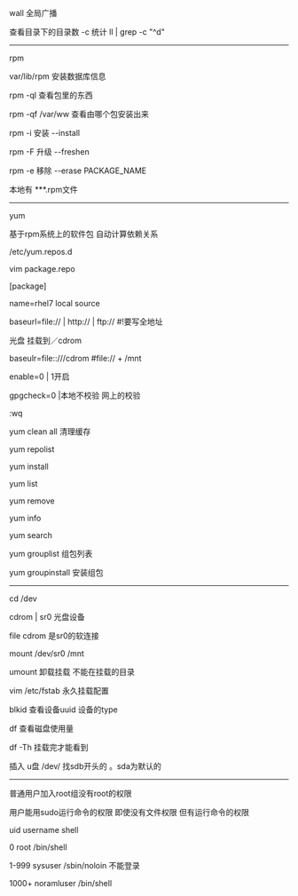 wall 全局广播

查看目录下的目录数 -c 统计  ll \| grep -c "^d"

---

rpm

var/lib/rpm 安装数据库信息

rpm -ql 查看包里的东西

rpm -qf /var/ww 查看由哪个包安装出来

rpm -i 安装  --install

rpm -F 升级  --freshen

rpm -e 移除   --erase     PACKAGE\_NAME

本地有 \*\*\*.rpm文件

---

yum

基于rpm系统上的软件包  自动计算依赖关系

/etc/yum.repos.d

vim package.repo

\[package\]

name=rhel7 local source

baseurl=file://  \| http:// \| ftp://     \#!要写全地址

光盘 挂载到／cdrom

baseulr=file::///cdrom   \#file:// + /mnt

enable=0  \| 1开启

gpgcheck=0  \|本地不校验 网上的校验

:wq

yum clean all 清理缓存

yum repolist

yum install

yum list

yum remove

yum info

yum search

yum grouplist 组包列表

yum groupinstall 安装组包

---

cd /dev

cdrom \| sr0      光盘设备

file cdrom 是sr0的软连接

mount /dev/sr0 /mnt

umount 卸载挂载  不能在挂载的目录

vim /etc/fstab   永久挂载配置

blkid 查看设备uuid 设备的type

df 查看磁盘使用量

df -Th   挂载完才能看到

插入 u盘 /dev/ 找sdb开头的 。sda为默认的

---

普通用户加入root组没有root的权限

用户能用sudo运行命令的权限  即使没有文件权限 但有运行命令的权限

uid  username  shell

0  root   /bin/shell

1-999 sysuser /sbin/noloin 不能登录

1000+ noramluser   /bin/shell

